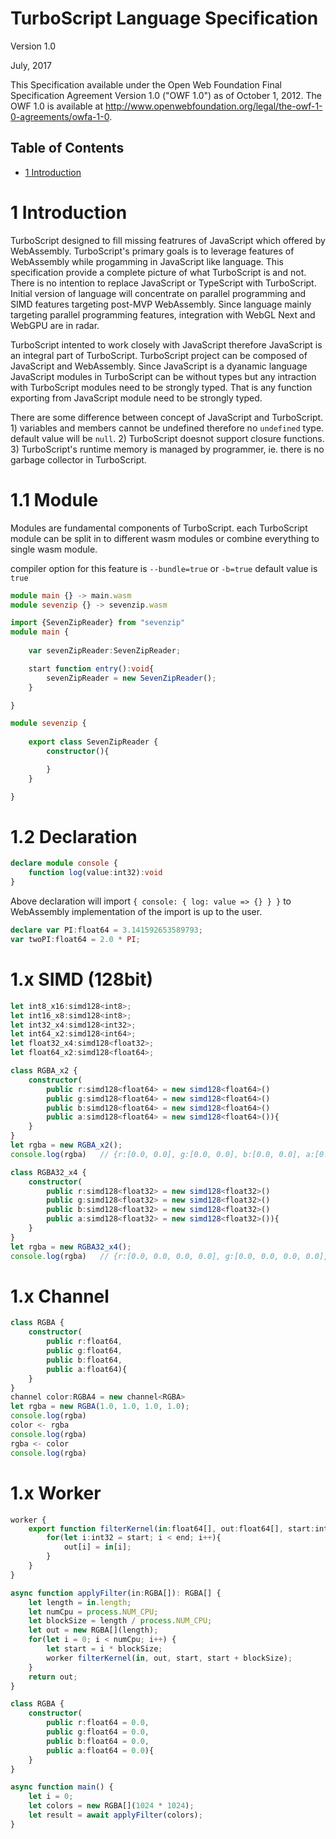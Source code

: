 # TurboScript Language Specification

Version 1.0

July, 2017

This Specification available under the Open Web Foundation Final Specification Agreement Version 1.0 ("OWF 1.0") as of October 1, 2012. The OWF 1.0 is available at http://www.openwebfoundation.org/legal/the-owf-1-0-agreements/owfa-1-0.

## Table of Contents

* [1 Introduction](#1)


# <a name="1"/>1 Introduction

TurboScript designed to fill missing featrures of JavaScript which offered by WebAssembly. TurboScript's primary goals is to leverage features of WebAssembly while progamming in JavaScript like language. This specification provide a complete picture of what TurboScript is and not. There is no intention to replace JavaScript or TypeScript with TurboScript. Initial version of language will concentrate on parallel programming and SIMD features targeting post-MVP WebAssembly. Since language mainly targeting parallel programming features, integration with WebGL Next and WebGPU are in radar. 

TurboScript intented to work closely with JavaScript therefore JavaScript is an integral part of TurboScript. TurboScript project can be composed of JavaScript and WebAssembly. Since JavaScript is a dyanamic language JavaScript modules in TurboScript can be without types but any intraction with TurboScript modules need to be strongly typed. That is any function exporting from JavaScript module need to be strongly typed. 

There are some difference between concept of JavaScript and TurboScript. 1) variables and members cannot be undefined therefore no `undefined` type. default value will be `null`. 2) TurboScript doesnot support closure functions. 3) TurboScript's runtime memory is managed by programmer, ie. there is no garbage collector in TurboScript. 


# <a name="1.1"/>1.1 Module
Modules are fundamental components of TurboScript. each TurboScript module can be split in to different wasm modules or combine everything to single wasm module.

compiler option for this feature is `--bundle=true` or `-b=true` default value is `true`

```typescript
module main {} -> main.wasm
module sevenzip {} -> sevenzip.wasm
```

```typescript
import {SevenZipReader} from "sevenzip"
module main {
    
    var sevenZipReader:SevenZipReader;

    start function entry():void{
        sevenZipReader = new SevenZipReader();
    }

}
```

```typescript
module sevenzip {
    
    export class SevenZipReader {
        constructor(){

        }
    }

}
```

# <a name="1.2"/>1.2 Declaration

```typescript
declare module console {
    function log(value:int32):void
}
```
Above declaration will import `{ console: { log: value => {} } }` to WebAssembly
implementation of the import is up to the user.

```typescript
declare var PI:float64 = 3.141592653589793;
var twoPI:float64 = 2.0 * PI;
```
# <a name="1.x"/>1.x SIMD (128bit)
```typescript
let int8_x16:simd128<int8>;
let int16_x8:simd128<int8>;
let int32_x4:simd128<int32>;
let int64_x2:simd128<int64>;
let float32_x4:simd128<float32>;
let float64_x2:simd128<float64>;
```

```typescript
class RGBA_x2 {
    constructor(
        public r:simd128<float64> = new simd128<float64>()
        public g:simd128<float64> = new simd128<float64>()
        public b:simd128<float64> = new simd128<float64>()
        public a:simd128<float64> = new simd128<float64>()){       
    }
}
let rgba = new RGBA_x2();
console.log(rgba)   // {r:[0.0, 0.0], g:[0.0, 0.0], b:[0.0, 0.0], a:[0.0, 0.0]}

class RGBA32_x4 {
    constructor(
        public r:simd128<float32> = new simd128<float32>()
        public g:simd128<float32> = new simd128<float32>()
        public b:simd128<float32> = new simd128<float32>()
        public a:simd128<float32> = new simd128<float32>()){       
    }
}
let rgba = new RGBA32_x4();
console.log(rgba)   // {r:[0.0, 0.0, 0.0, 0.0], g:[0.0, 0.0, 0.0, 0.0], b:[0.0, 0.0, 0.0, 0.0], a:[0.0, 0.0, 0.0, 0.0]}
```

# <a name="1.x"/>1.x Channel
```typescript
class RGBA {
    constructor(
        public r:float64,
        public g:float64,
        public b:float64,
        public a:float64){       
    }
}
channel color:RGBA4 = new channel<RGBA>
let rgba = new RGBA(1.0, 1.0, 1.0, 1.0);
console.log(rgba)
color <- rgba
console.log(rgba)
rgba <- color
console.log(rgba)
```

# <a name="1.x"/>1.x Worker

```typescript
worker {
    export function filterKernel(in:float64[], out:float64[], start:int32, end:int32) {
        for(let i:int32 = start; i < end; i++){
            out[i] = in[i];
        }
    }
}

async function applyFilter(in:RGBA[]): RGBA[] {
    let length = in.length;
    let numCpu = process.NUM_CPU;
    let blockSize = length / process.NUM_CPU;
    let out = new RGBA[](length);
    for(let i = 0; i < numCpu; i++) {
        let start = i * blockSize;
        worker filterKernel(in, out, start, start + blockSize);
    }
    return out;
}

class RGBA {
    constructor(
        public r:float64 = 0.0,
        public g:float64 = 0.0,
        public b:float64 = 0.0,
        public a:float64 = 0.0){
    }
}

async function main() {
    let i = 0;
    let colors = new RGBA[](1024 * 1024);
    let result = await applyFilter(colors);
}


```